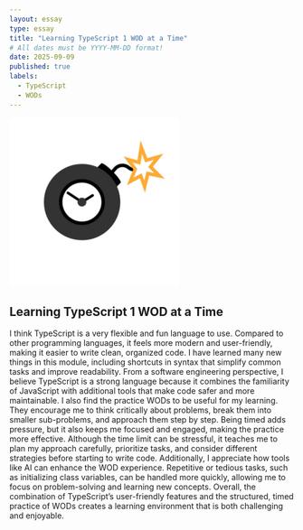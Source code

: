 ```yaml
---
layout: essay
type: essay
title: "Learning TypeScript 1 WOD at a Time"
# All dates must be YYYY-MM-DD format!
date: 2025-09-09
published: true
labels:
  - TypeScript
  - WODs
---
```


<img width="300px" class="rounded float-start pe-4" src="../img/bomb.jpg">

## Learning TypeScript 1 WOD at a Time

I think TypeScript is a very flexible and fun language to use. Compared to other programming languages, it feels more modern and user-friendly, making it easier to write clean, organized code. I have learned many new things in this module, including shortcuts in syntax that simplify common tasks and improve readability. From a software engineering perspective, I believe TypeScript is a strong language because it combines the familiarity of JavaScript with additional tools that make code safer and more maintainable.
I also find the practice WODs to be useful for my learning. They encourage me to think critically about problems, break them into smaller sub-problems, and approach them step by step. Being timed adds pressure, but it also keeps me focused and engaged, making the practice more effective. Although the time limit can be stressful, it teaches me to plan my approach carefully, prioritize tasks, and consider different strategies before starting to write code. 
Additionally, I appreciate how tools like AI can enhance the WOD experience. Repetitive or tedious tasks, such as initializing class variables, can be handled more quickly, allowing me to focus on problem-solving and learning new concepts. Overall, the combination of TypeScript’s user-friendly features and the structured, timed practice of WODs creates a learning environment that is both challenging and enjoyable.
